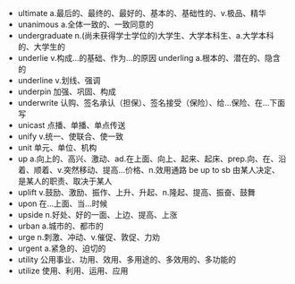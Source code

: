 - ultimate a.最后的、最终的、最好的、基本的、基础性的、v.极品、精华
- unanimous a.全体一致的、一致同意的
- undergraduate n.(尚未获得学士学位的)大学生、大学本科生、a.大学本科的、大学生的
- underlie v.构成...的基础、作为...的原因  underling a.根本的、潜在的、隐含的
- underline v.划线、强调
- underpin 加强、巩固、构成
- underwrite 认购、签名承认（担保）、签名接受（保险）、给...保险、在...下面写
- unicast 点播、单播、单点传送
- unify v.统一、使联合、使一致
- unit 单元、单位、机构
- up a.向上的、高兴、激动、ad.在上面、向上、起来、起床、prep.向、在、沿着、顺着、v.突然移动、提高...价格、n.效用通路  be up to sb 由某人决定、是某人的职责、取决于某人
- uplift v.鼓励、激励、振作、上升、升起、n.隆起、提高、振奋、鼓舞
- upon 在...上面、当...时候
- upside n.好处、好的一面、上边、提高、上涨
- urban a.城市的、都市的
- urge n.刺激、冲动、v.催促、敦促、力劝
- urgent a.紧急的、迫切的
- utility 公用事业、功用、效用、多用途的、多效用的、多功能的
- utilize 使用、利用、运用、应用